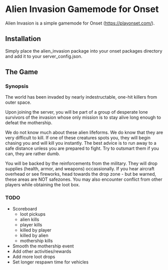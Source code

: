 # Alien Invasion Gamemode for Onset

Alien Invasion is a simple gamemode for Onset (https://playonset.com/).

## Installation

Simply place the alien_invasion package into your onset packages directory and add it to your server_config.json.

## The Game

### Synopsis
The world has been invaded by nearly indestructable, one-hit killers from outer space.

Upon joining the server, you will be part of a group of desperate lone survivors of the invasion whose only mission is to stay alive long enough to defeat the mothership.

We do not know much about these alien lifeforms.  We do know that they are very difficult to kill. If one of these creatures spots you, they will begin chasing you and will kill you instantly.  The best advice is to run away to a safe distance unless you are prepared to fight.  Try to outsmart them if you can, they are rather dumb.

You will be backed by the reinforcements from the military.  They will drop supplies (health, armor, and weapons) occassionally.  If you hear aircraft overhead or see fireworks, head towards the drop zone - but be warned, these areas are NOT safezones.  You may also encounter conflict from other players while obtaining the loot box.  

### TODO

- Scoreboard
    - loot pickups
    - alien kills
    - player kills
    - killed by player
    - killed by alien
    - mothership kills
- Smooth the mothership event
- Add other activities/rewards
- Add more loot drops
- Set longer respawn time for vehicles

